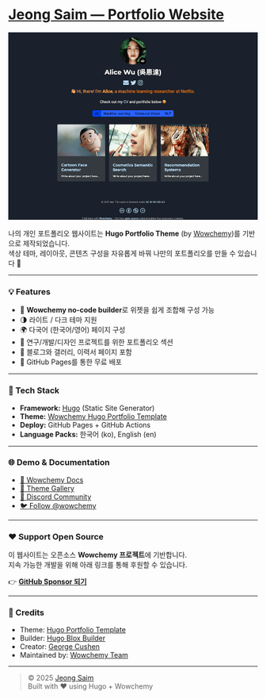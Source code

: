 # [Jeong Saim — Portfolio Website](https://samingming.github.io)

[![Screenshot](preview.png)](https://samingming.github.io)

나의 개인 포트폴리오 웹사이트는 **Hugo Portfolio Theme** (by [Wowchemy](https://hugoblox.com))를 기반으로 제작되었습니다.  
색상 테마, 레이아웃, 콘텐츠 구성을 자유롭게 바꿔 나만의 포트폴리오를 만들 수 있습니다 🎨

---

### 💡 Features

- 🧩 **Wowchemy no-code builder**로 위젯을 쉽게 조합해 구성 가능  
- 🌗 라이트 / 다크 테마 지원  
- 🌍 다국어 (한국어/영어) 페이지 구성  
- 🧠 연구/개발/디자인 프로젝트를 위한 포트폴리오 섹션  
- 📰 블로그와 갤러리, 이력서 페이지 포함  
- 🚀 GitHub Pages를 통한 무료 배포  

---

### 🧰 Tech Stack

- **Framework:** [Hugo](https://gohugo.io) (Static Site Generator)  
- **Theme:** [Wowchemy Hugo Portfolio Template](https://github.com/wowchemy/starter-hugo-portfolio-theme)  
- **Deploy:** GitHub Pages + GitHub Actions  
- **Language Packs:** 한국어 (ko), English (en)  

---

### 🌐 Demo & Documentation

- [📖 Wowchemy Docs](https://docs.hugoblox.com/)
- [🌈 Theme Gallery](https://hugoblox.com/hugo-themes/)
- [💬 Discord Community](https://discord.gg/z8wNYzb)
- [🐦 Follow @wowchemy](https://twitter.com/wowchemy)

---

### ❤️ Support Open Source

이 웹사이트는 오픈소스 **Wowchemy 프로젝트**에 기반합니다.  
지속 가능한 개발을 위해 아래 링크를 통해 후원할 수 있습니다.

👉 [**GitHub Sponsor 되기**](https://github.com/sponsors/gcushen)

---

### 🧩 Credits

- Theme: [Hugo Portfolio Template](https://github.com/wowchemy/starter-hugo-portfolio-theme)  
- Builder: [Hugo Blox Builder](https://github.com/HugoBlox/hugo-blox-builder)  
- Creator: [George Cushen](https://github.com/gcushen)  
- Maintained by: [Wowchemy Team](https://hugoblox.com)

---

> © 2025 [Jeong Saim](https://samingming.github.io)  
> Built with ❤️ using Hugo + Wowchemy
